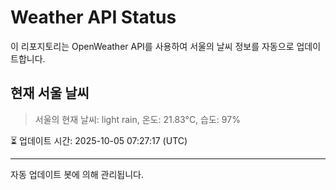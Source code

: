 
# Weather API Status

이 리포지토리는 OpenWeather API를 사용하여 서울의 날씨 정보를 자동으로 업데이트합니다.

## 현재 서울 날씨
> 서울의 현재 날씨: light rain, 온도: 21.83°C, 습도: 97%

⏳ 업데이트 시간: 2025-10-05 07:27:17 (UTC)

---
자동 업데이트 봇에 의해 관리됩니다.
